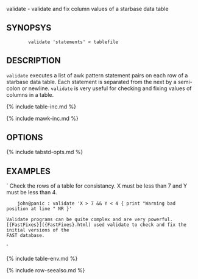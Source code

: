 

validate - validate and fix column values of a starbase data table

SYNOPSYS
--------

```
        validate 'statements' < tablefile
```

DESCRIPTION
-----------

`validate` executes a list of awk pattern statement pairs on each row of a
starbase data table.  Each statement is separated from the next by a
semi-colon or newline.  `validate` is very useful for checking and fixing
values of columns in a table.

{% include table-inc.md %}

{% include mawk-inc.md %}

OPTIONS
-------

{% include tabstd-opts.md %}

EXAMPLES
--------

`
    Check the rows of a table for consistancy.  X must be less than 7 and Y
    must be less than 4.

```
    john@panic : validate 'X > 7 && Y < 4 { print "Warning bad position at line " NR }'
```

    Validate programs can be quite complex and are very powerful.
    [{FastFixes}]({FastFixes}.html) used validate to check and fix the initial versions of the
    FAST database.

'

{% include table-env.md %}

{% include row-seealso.md %}

